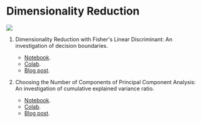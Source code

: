 # Dimensionality Reduction
[<img src="https://img.shields.io/badge/author-rlrocha-orange?style=flat-square"/>](https://github.com/rlrocha)

1. Dimensionality Reduction with Fisher's Linear Discriminant: An investigation of decision boundaries.
    * [Notebook](fisher.ipynb).
    * [Colab](https://colab.research.google.com/drive/17YdXndeQf__iVLxJTIwZf5vkhCM55JEl?usp=sharing).
    * [Blog post](https://medium.com/@rlrocha/dimensionality-reduction-with-fishers-linear-discriminant-c475529848ef).

2. Choosing the Number of Components of Principal Component Analysis: An investigation of cumulative explained variance ratio.
    * [Notebook](pca.ipynb).
    * [Colab](https://colab.research.google.com/drive/1UZy5fyZsgvihJFdYWF5owSwFEPVs6B45?usp=sharing).
    * [Blog post](https://rlrocha.medium.com/choosing-the-number-of-components-of-principal-component-analysis-36902a887520).
